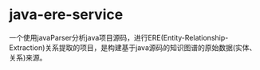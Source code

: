 # java-ere-service
一个使用javaParser分析java项目源码，进行ERE(Entity-Relationship-Extraction)关系提取的项目，是构建基于java源码的知识图谱的原始数据(实体、关系)来源。
